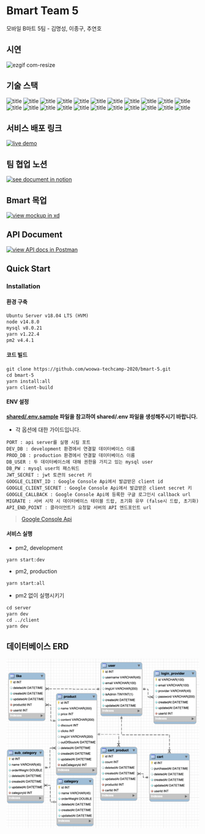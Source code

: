 # Bmart Team 5

모바일 B마트 5팀 - 김명성, 이종구, 추연호


## 시연
![ezgif com-resize](https://user-images.githubusercontent.com/46251629/91518570-860bb080-e92b-11ea-94ea-3dbd0b1a267b.gif)

## 기술 스택

![title](https://img.shields.io/badge/-React-61DAFB?&logo=React&logoColor=white)
![title](https://img.shields.io/badge/-Typescript-4075bb?&logo=TypeScript&logoColor=white)
![title](https://img.shields.io/badge/-Next.js-000000?&logo=Next.js&logoColor=white)
![title](https://img.shields.io/badge/-Jest-c21325?&logo=Jest&logoColor=white)
![title](https://img.shields.io/badge/-TestingLibrary-c21325?&logo=&logoColor=white)
![title](https://img.shields.io/badge/-Yarn-488DB7?&logo=Yarn&logoColor=white)
![title](https://img.shields.io/badge/-Prettier-F7B93E?&logo=Prettier&logoColor=white)
![title](https://img.shields.io/badge/-StyledComponent-CF7692?&logo=styled-components&logoColor=white)
![title](https://img.shields.io/badge/-Node.js-339933?&logo=Node.js&logoColor=white)
![title](https://img.shields.io/badge/-Express-191919?&logo=Node.js&logoColor=white)
![title](https://img.shields.io/badge/-JWT-000000?&logo=JSON-Web-Tokens&logoColor=white)
![title](https://img.shields.io/badge/-Passport-32dd65?&logo=&logoColor=white)
![title](https://img.shields.io/badge/-MySQL-4479A1?&logo=MySQL&logoColor=white)
![title](https://img.shields.io/badge/-Redis-dc382d?&logo=Redis&logoColor=white)
![title](https://img.shields.io/badge/-Sequelize-4baee9?&logo=&logoColor=white)
![title](https://img.shields.io/badge/-ElasticSearch-005571?&logo=Elasticsearch&logoColor=white)
![title](https://img.shields.io/badge/-EC2-232F3E?&logo=Amazon-AWS&logoColor=white)
![title](https://img.shields.io/badge/-Postman-ff6c37?&logo=Postman&logoColor=white)
![title](https://img.shields.io/badge/-Github-181717?&logo=Github&logoColor=white)
![title](https://img.shields.io/badge/-Notion-000000?&logo=Notion&logoColor=white)
![title](https://img.shields.io/badge/-Slack-4A154B?&logo=Slack&logoColor=white)
![title](https://img.shields.io/badge/-AdobeXD-FF26BE?&logo=Adobe-XD&logoColor=white)

## 서비스 배포 링크

<div>
<a href="http://ec2-13-124-73-12.ap-northeast-2.compute.amazonaws.com/" target="_blank">
<img src="https://user-images.githubusercontent.com/48426991/90333516-6dcd9480-e001-11ea-8edd-d7f700449713.jpg" alt="live demo" width="295px" />
</a>
</div>

## 팀 협업 노션

<div>
<a href="https://www.notion.so/younho9/bmart-5-4ae7d73c4fba4805a1e30fd0c947fe54" target="_blank">
<img src="https://user-images.githubusercontent.com/48426991/90333262-61e0d300-dfff-11ea-97eb-552cbeebbabe.jpg" alt="see document in notion" width="295px" />
</a>
</div>

## Bmart 목업

<div>
<a href="https://xd.adobe.com/view/22fb035e-6f8c-49cb-72cd-88c8c8bb15a1-54ca/" target="_blank">
<img src="https://user-images.githubusercontent.com/48426991/90332998-df571400-dffc-11ea-899f-f576f28c8002.jpg" alt="view mockup in xd" width="295px" />
</a>
</div>

## API Document

<div>
<a href="https://documenter.getpostman.com/view/2322914/T1LPC6xM?version=latest" target="_blank">
<img src="https://user-images.githubusercontent.com/48426991/90333367-2eeb0f00-e000-11ea-9db5-a58d0bf7781f.jpg" alt="view API docs in Postman" width="295px" />
</a>
</div>

## Quick Start

### Installation

#### 환경 구축

```
Ubuntu Server v18.04 LTS (HVM)
node v14.8.0
mysql v8.0.21
yarn v1.22.4
pm2 v4.4.1
```

#### 코드 빌드

```
git clone https://github.com/woowa-techcamp-2020/bmart-5.git
cd bmart-5
yarn install:all
yarn client-build
```

#### ENV 설정

**[shared/.env.sample](https://github.com/woowa-techcamp-2020/bmart-5/blob/develop/shared/.env.sample) 파일을 참고하여 shared/.env 파일을 생성해주시기 바랍니다.**

- 각 옵션에 대한 가이드입니다.

```
PORT : api server를 실행 시킬 포트
DEV_DB : development 환경에서 연결할 데이터베이스 이름
PROD_DB : production 환경에서 연결할 데이터베이스 이름
DB_USER : 두 데이터베이스에 대해 권한을 가지고 있는 mysql user
DB_PW : mysql user의 패스워드
JWT_SECRET : jwt 토큰의 secret 키
GOOGLE_CLIENT_ID : Google Console Api에서 발급받은 client id
GOOGLE_CLIENT_SECRET : Google Console Api에서 발급받은 client secret 키
GOOGLE_CALLBACK : Google Console Api에 등록한 구글 로그인시 callback url
MIGRATE : 서버 시작 시 데이터베이스 테이블 드랍, 초기화 유무 (false시 드랍, 초기화)
API_END_POINT : 클라이언트가 요청할 서버의 API 엔드포인트 url
```

> [Google Console Api](https://console.developers.google.com/)

#### 서비스 실행

- pm2, development

```
yarn start:dev
```

- pm2, production

```
yarn start:all
```

- pm2 없이 실행시키기

```
cd server
yarn dev
cd ../client
yarn dev
```

## 데이터베이스 ERD

<img src="./assets/erd.png" alt="ERD" />
